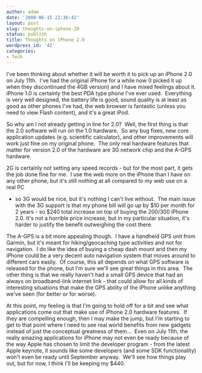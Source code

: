 ```yaml
---
author: adam
date: '2008-06-15 22:36:42'
layout: post
slug: thoughts-on-iphone-20
status: publish
title: Thoughts on iPhone 2.0
wordpress_id: '42'
categories:
- Tech
---
```


I've been thinking about whether it will be worth it to pick up an iPhone 2.0
on July 11th.  I've had the original iPhone for a while now (I picked it up
when they discontinued the 4GB version) and I have mixed feelings about it.
iPhone 1.0 is certainly the best PDA type phone I've ever used.  Everything is
very well designed, the battery life is good, sound quality is at least as
good as other phones I've had, the web browser is fantastic (unless you need
to view Flash content), and it's a great iPod.

So why am I not already getting in line for 2.0?  Well, the first thing is
that the 2.0 software will run on the 1.0 hardware.  So any bug fixes, new
core application updates (e.g. scientific calculator), and other improvements
will work just fine on my original phone.  The only real hardware features
that matter for version 2.0 of the hardware are 3G network chip and the A-GPS
hardware.


2G is certainly not setting any speed records - but for the most part, it gets
the job done fine for me.  I use the web more on the iPhone than I have on any
other phone, but it's still nothing at all compared to my web use on a real PC
- so 3G would be nice, but it's nothing I can't live without.  The main issue
with the 3G support is that my phone bill will go up by $10 per month for 2
years - so $240 total increase on top of buying the $200/$300 iPhone 2.0.
It's not a horrible price increase, but in my particular situation, it's
harder to justify the benefit outweighing the cost there.


The A-GPS is a bit more appealing though.  I have a handheld GPS unit from
Garmin, but it's meant for hiking/geocaching type activities and not for
navigation.  I do like the idea of buying a cheap dash mount and then my
iPhone could be a very decent auto navigation system that moves around to
different cars easily.  Of course, this all depends on what GPS software is
released for the phone, but I'm sure we'll see great things in this area.  The
other thing is that we really haven't had a small GPS device that had an
always on broadband-link internet link - that could allow for all kinds of
interesting situations that make the GPS ability of the iPhone unlike anything
we've seen (for better or for worse).


At this point, my feeling is that I'm going to hold off for a bit and see what
applications come out that make use of iPhone 2.0 hardware features.  If they
are compelling enough, then I may make the jump, but I'm starting to get to
that point where I need to see real world benefits from new gadgets instead of
just the conceptual greatness of them…  Even on July 11th, the really amazing
applications for iPhone may not even be ready because of the way Apple has
chosen to limit the developer program - from the latest Apple keynote, it
sounds like some developers (and some SDK functionality) won't even be ready
until September anyway.  We'll see how things play out, but for now, I think
I'll be keeping my $440.

